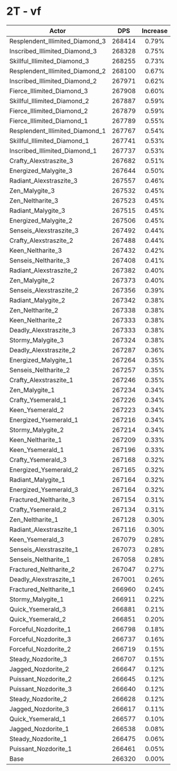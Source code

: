 # 2T - vf
| Actor | DPS | Increase |
|---|:---:|:---:|
|Resplendent_Illimited_Diamond_3|268414|0.79%|
|Inscribed_Illimited_Diamond_3|268328|0.75%|
|Skillful_Illimited_Diamond_3|268255|0.73%|
|Resplendent_Illimited_Diamond_2|268100|0.67%|
|Inscribed_Illimited_Diamond_2|267971|0.62%|
|Fierce_Illimited_Diamond_3|267908|0.60%|
|Skillful_Illimited_Diamond_2|267887|0.59%|
|Fierce_Illimited_Diamond_2|267879|0.59%|
|Fierce_Illimited_Diamond_1|267789|0.55%|
|Resplendent_Illimited_Diamond_1|267767|0.54%|
|Skillful_Illimited_Diamond_1|267741|0.53%|
|Inscribed_Illimited_Diamond_1|267737|0.53%|
|Crafty_Alexstraszite_3|267682|0.51%|
|Energized_Malygite_3|267644|0.50%|
|Radiant_Alexstraszite_3|267557|0.46%|
|Zen_Malygite_3|267532|0.45%|
|Zen_Neltharite_3|267523|0.45%|
|Radiant_Malygite_3|267515|0.45%|
|Energized_Malygite_2|267506|0.45%|
|Senseis_Alexstraszite_3|267492|0.44%|
|Crafty_Alexstraszite_2|267488|0.44%|
|Keen_Neltharite_3|267432|0.42%|
|Senseis_Neltharite_3|267408|0.41%|
|Radiant_Alexstraszite_2|267382|0.40%|
|Zen_Malygite_2|267373|0.40%|
|Senseis_Alexstraszite_2|267356|0.39%|
|Radiant_Malygite_2|267342|0.38%|
|Zen_Neltharite_2|267338|0.38%|
|Keen_Neltharite_2|267333|0.38%|
|Deadly_Alexstraszite_3|267333|0.38%|
|Stormy_Malygite_3|267324|0.38%|
|Deadly_Alexstraszite_2|267287|0.36%|
|Energized_Malygite_1|267264|0.35%|
|Senseis_Neltharite_2|267257|0.35%|
|Crafty_Alexstraszite_1|267246|0.35%|
|Zen_Malygite_1|267234|0.34%|
|Crafty_Ysemerald_1|267226|0.34%|
|Keen_Ysemerald_2|267223|0.34%|
|Energized_Ysemerald_1|267216|0.34%|
|Stormy_Malygite_2|267214|0.34%|
|Keen_Neltharite_1|267209|0.33%|
|Keen_Ysemerald_1|267196|0.33%|
|Crafty_Ysemerald_3|267168|0.32%|
|Energized_Ysemerald_2|267165|0.32%|
|Radiant_Malygite_1|267164|0.32%|
|Energized_Ysemerald_3|267164|0.32%|
|Fractured_Neltharite_3|267154|0.31%|
|Crafty_Ysemerald_2|267134|0.31%|
|Zen_Neltharite_1|267128|0.30%|
|Radiant_Alexstraszite_1|267116|0.30%|
|Keen_Ysemerald_3|267079|0.28%|
|Senseis_Alexstraszite_1|267073|0.28%|
|Senseis_Neltharite_1|267058|0.28%|
|Fractured_Neltharite_2|267047|0.27%|
|Deadly_Alexstraszite_1|267001|0.26%|
|Fractured_Neltharite_1|266960|0.24%|
|Stormy_Malygite_1|266911|0.22%|
|Quick_Ysemerald_3|266881|0.21%|
|Quick_Ysemerald_2|266851|0.20%|
|Forceful_Nozdorite_1|266798|0.18%|
|Forceful_Nozdorite_3|266737|0.16%|
|Forceful_Nozdorite_2|266719|0.15%|
|Steady_Nozdorite_3|266707|0.15%|
|Jagged_Nozdorite_2|266647|0.12%|
|Puissant_Nozdorite_2|266645|0.12%|
|Puissant_Nozdorite_3|266640|0.12%|
|Steady_Nozdorite_2|266628|0.12%|
|Jagged_Nozdorite_3|266617|0.11%|
|Quick_Ysemerald_1|266577|0.10%|
|Jagged_Nozdorite_1|266538|0.08%|
|Steady_Nozdorite_1|266475|0.06%|
|Puissant_Nozdorite_1|266461|0.05%|
|Base|266320|0.00%|
